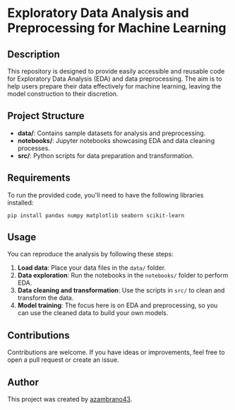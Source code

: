 # Exploratory Data Analysis and Preprocessing for Machine Learning

## Description
This repository is designed to provide easily accessible and reusable code for Exploratory Data Analysis (EDA) and data preprocessing. The aim is to help users prepare their data effectively for machine learning, leaving the model construction to their discretion.

## Project Structure
- **data/**: Contains sample datasets for analysis and preprocessing.
- **notebooks/**: Jupyter notebooks showcasing EDA and data cleaning processes.
- **src/**: Python scripts for data preparation and transformation.

## Requirements
To run the provided code, you'll need to have the following libraries installed:


    pip install pandas numpy matplotlib seaborn scikit-learn

## Usage
You can reproduce the analysis by following these steps:

1. **Load data**: Place your data files in the `data/` folder.
2. **Data exploration**: Run the notebooks in the `notebooks/` folder to perform EDA.
3. **Data cleaning and transformation**: Use the scripts in `src/` to clean and transform the data.
4. **Model training**: The focus here is on EDA and preprocessing, so you can use the cleaned data to build your own models.

## Contributions
Contributions are welcome. If you have ideas or improvements, feel free to open a pull request or create an issue.


## Author
This project was created by [azambrano43](https://github.com/azambrano43).
